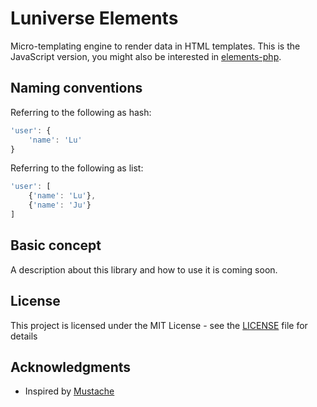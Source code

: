 # Luniverse Elements
Micro-templating engine to render data in HTML templates.
This is the JavaScript version, you might also be interested in [elements-php](https://github.com/Luniverse/elements-php).

## Naming conventions
Referring to the following as hash:
```javascript
'user': {
	'name': 'Lu'
}
```
Referring to the following as list:
```javascript
'user': [
	{'name': 'Lu'},
	{'name': 'Ju'}
]
```

## Basic concept
A description about this library and how to use it is coming soon.

## License
This project is licensed under the MIT License - see the [LICENSE](LICENSE) file for details

## Acknowledgments
* Inspired by [Mustache](https://mustache.github.io/)